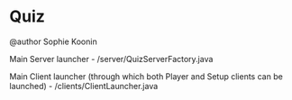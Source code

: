 # Quiz

@author Sophie Koonin

Main Server launcher - /server/QuizServerFactory.java

Main Client launcher (through which both Player and Setup clients can be launched) - /clients/ClientLauncher.java
